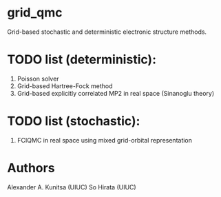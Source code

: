 # grid_qmc

Grid-based stochastic and deterministic electronic structure methods.

# TODO list (deterministic):
1. Poisson solver
2. Grid-based Hartree-Fock method
3. Grid-based explicitly correlated MP2 in real space (Sinanoglu theory)

# TODO list (stochastic):
1. FCIQMC in real space using mixed grid-orbital representation

# Authors 

Alexander A. Kunitsa (UIUC)
So Hirata            (UIUC)
